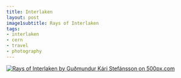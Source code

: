 ```yaml
---
title: Interlaken
layout: post
image1subtitle: Rays of Interlaken
tags:
- interlaken
- cern
- travel
- photography
---
```



<div id="myCarousel" class="carousel slide">
  <!-- Carousel items -->
	<div class="carousel-inner">
		<div class="active item">
<a href="http://500px.com/photo/39863802">
  <img src="http://ppcdn.500px.org/39863802/0e6ad75279862f6e12704d6719a9b8ca38d4dd41/4.jpg" alt="Rays of Interlaken by Guðmundur Kári Stefánsson on 500px.com" border="0" style="margin: 0 0 5px 0;">
</a>
			<div class="container">
			</div>
		</div>
	</div>
</div>


